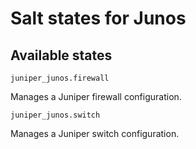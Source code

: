 # Salt states for Junos

## Available states

`juniper_junos.firewall`

Manages a Juniper firewall configuration.

`juniper_junos.switch`

Manages a Juniper switch configuration.

